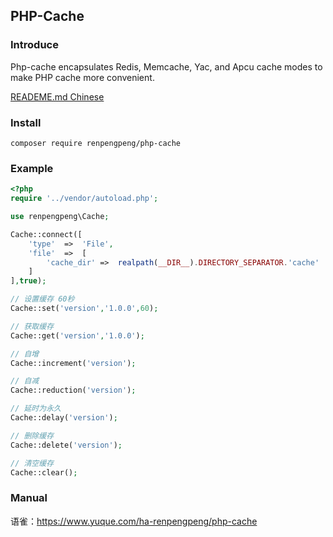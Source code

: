 ## PHP-Cache

### Introduce

Php-cache encapsulates Redis, Memcache, Yac, and Apcu cache modes to make PHP cache more convenient.

[READEME.md Chinese](READEME.md)

### Install
`composer require renpengpeng/php-cache`

### Example

```php
<?php
require '../vendor/autoload.php';

use renpengpeng\Cache;

Cache::connect([
	'type'	=>	'File',
	'file'	=>	[
		'cache_dir'	=>	realpath(__DIR__).DIRECTORY_SEPARATOR.'cache'
	]
],true);

// 设置缓存 60秒
Cache::set('version','1.0.0',60);

// 获取缓存
Cache::get('version','1.0.0');

// 自增
Cache::increment('version');

// 自减
Cache::reduction('version');

// 延时为永久
Cache::delay('version');

// 删除缓存
Cache::delete('version');

// 清空缓存
Cache::clear();
```

### Manual
语雀：https://www.yuque.com/ha-renpengpeng/php-cache
